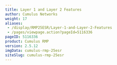 ```yaml
---
title: Layer 1 and Layer 2 Features
author: Cumulus Networks
weight: 17
aliases:
 - /display/RMP25ESR/Layer-1-and-Layer-2-Features
 - /pages/viewpage.action?pageId=5116336
pageID: 5116336
product: Cumulus RMP
version: 2.5.12
imgData: cumulus-rmp-25esr
siteSlug: cumulus-rmp-25esr
---
```

<article id="html-search-results" class="ht-content" style="display: none;">

</article>

<footer id="ht-footer">

</footer>
